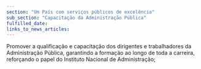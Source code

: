 ```yaml
---
section: "Um País com serviços públicos de excelência"
sub_section: "Capacitação da Administração Pública"
fulfilled_date:
links_to_news_articles:
---
```


Promover a qualificação e capacitação dos dirigentes e trabalhadores da Administração Pública, garantindo a formação ao longo de toda a carreira, reforçando o papel do Instituto Nacional de Administração;